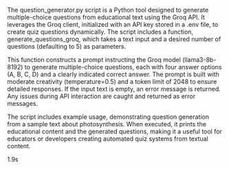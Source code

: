The question_generator.py script is a Python tool designed to generate multiple-choice questions from educational text using the Groq API. It leverages the Groq client, initialized with an API key stored in a .env file, to create quiz questions dynamically. The script includes a function, generate_questions_groq, which takes a text input and a desired number of questions (defaulting to 5) as parameters.

This function constructs a prompt instructing the Groq model (llama3-8b-8192) to generate multiple-choice questions, each with four answer options (A, B, C, D) and a clearly indicated correct answer. The prompt is built with moderate creativity (temperature=0.5) and a token limit of 2048 to ensure detailed responses. If the input text is empty, an error message is returned. Any issues during API interaction are caught and returned as error messages.

The script includes example usage, demonstrating question generation from a sample text about photosynthesis. When executed, it prints the educational content and the generated questions, making it a useful tool for educators or developers creating automated quiz systems from textual content.







1.9s
